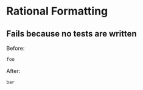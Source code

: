 <!-- gen:mayoverwrite -->
# Rational Formatting

## Fails because no tests are written

Before:
```ruby
foo
```

After:
```ruby
bar
```
